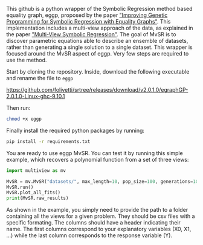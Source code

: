 This github is a python wrapper of the Symbolic Regression method based equality graph, eggp, proposed by the paper ["Improving Genetic Programming for Symbolic Regression with Equality Graphs"](https://arxiv.org/abs/2501.17848). This implementation includes a multi-view approach of the data, as explained in the paper ["Multi-View Symbolic Regression"](https://arxiv.org/abs/2402.04298). The goal of MvSR is to discover parametric equations able to describe an ensemble of datasets, rather than generating a single solution to a single dataset. This wrapper is focused around the MvSR aspect of eggp. Very few steps are required to use the method.


Start by cloning the repository. Inside, download the following executable and rename the file to ```eggp```


https://github.com/folivetti/srtree/releases/download/v2.0.1.0/egraphGP-2.0.1.0-Linux-ghc-9.10.1


Then run:
```sh
chmod +x eggp
```


Finally install the required python packages by running:

```sh
pip install -r requirements.txt
```

You are ready to use eggp MvSR. You can test it by running this simple example, which recovers a polynomial function from a set of three views:


```python
import multiview as mv

MvSR = mv.MvSR("datasets/", max_length=10, pop_size=100, generations=100, n_params=3)
MvSR.run()
MvSR.plot_all_fits()
print(MvSR.raw_results)
```

As shown in the example, you simply need to provide the path to a folder containing all the views for a given problem. They should be csv files with a specific formating. The columns should have a header indicating their name. The first columns correspond to your explanatory variables (X0, X1, ...) while the last column corresponds to the response variable (Y).
